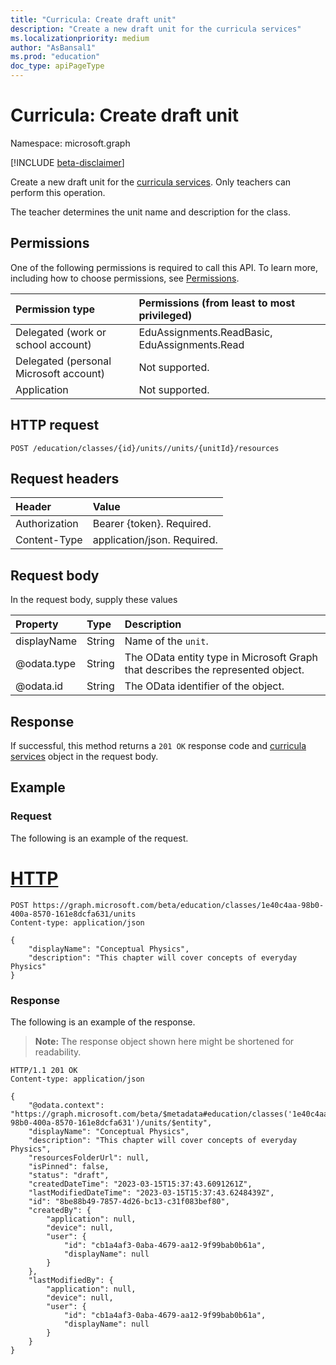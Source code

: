 ```yaml
---
title: "Curricula: Create draft unit"
description: "Create a new draft unit for the curricula services"
ms.localizationpriority: medium
author: "AsBansal1"
ms.prod: "education"
doc_type: apiPageType
---
```


# Curricula: Create draft unit

Namespace: microsoft.graph

[!INCLUDE [beta-disclaimer](../../includes/beta-disclaimer.md)]

Create a new draft unit for the [curricula services](../resources/educationassignment.md). Only teachers can perform this operation.

The teacher determines the unit name and description for the class.

## Permissions
One of the following permissions is required to call this API. To learn more, including how to choose permissions, see [Permissions](/graph/permissions-reference).

|Permission type      | Permissions (from least to most privileged)              |
|:--------------------|:---------------------------------------------------------|
|Delegated (work or school account) |  EduAssignments.ReadBasic, EduAssignments.Read  |
|Delegated (personal Microsoft account) |  Not supported.  |
|Application | Not supported. | 

## HTTP request
<!-- { "blockType": "ignored" } -->
```http
POST /education/classes/{id}/units//units/{unitId}/resources
```
## Request headers
| Header       | Value |
|:---------------|:--------|
| Authorization  | Bearer {token}. Required.  |
| Content-Type   | application/json. Required. |

## Request body
In the request body, supply these values

| Property	   | Type	|Description|
|:---------------|:--------|:----------|
|displayName|String| Name of the `unit`.|
|@odata.type|String| The OData entity type in Microsoft Graph that describes the represented object.|
|@odata.id|String| The OData identifier of the object.|

## Response
If successful, this method returns a `201 OK` response code and [curricula services](/graph/api/resources/educationassignment?view=graph-rest-beta&preserve-view=true) object in the request body.

## Example

### Request
The following is an example of the request.

# [HTTP](#tab/http)
<!-- {
  "blockType": "request",
  "sampleKeys": ["## Example
### Request
The following is an example of the request.

# [HTTP](#tab/http)
<!-- {
  "blockType": "request",
  "sampleKeys": ["1e40c4aa-98b0-400a-8570-161e8dcfa631"],
  "name": "curricula_creatdraftunit"
}-->
```http
POST https://graph.microsoft.com/beta/education/classes/1e40c4aa-98b0-400a-8570-161e8dcfa631/units
Content-type: application/json

{
    "displayName": "Conceptual Physics",
    "description": "This chapter will cover concepts of everyday Physics"
}
```

### Response
The following is an example of the response. 

>**Note:** The response object shown here might be shortened for readability.

<!-- {
  "blockType": "response",
  "truncated": true,
  "@odata.type": "microsoft.graph.educationAssignment"
} -->
```http
HTTP/1.1 201 OK
Content-type: application/json

{
    "@odata.context": "https://graph.microsoft.com/beta/$metadata#education/classes('1e40c4aa-98b0-400a-8570-161e8dcfa631')/units/$entity",
    "displayName": "Conceptual Physics",
    "description": "This chapter will cover concepts of everyday Physics",
    "resourcesFolderUrl": null,
    "isPinned": false,
    "status": "draft",
    "createdDateTime": "2023-03-15T15:37:43.6091261Z",
    "lastModifiedDateTime": "2023-03-15T15:37:43.6248439Z",
    "id": "8be88b49-7857-4d26-bc13-c31f083bef80",
    "createdBy": {
        "application": null,
        "device": null,
        "user": {
            "id": "cb1a4af3-0aba-4679-aa12-9f99bab0b61a",
            "displayName": null
        }
    },
    "lastModifiedBy": {
        "application": null,
        "device": null,
        "user": {
            "id": "cb1a4af3-0aba-4679-aa12-9f99bab0b61a",
            "displayName": null
        }
    }
}
```
